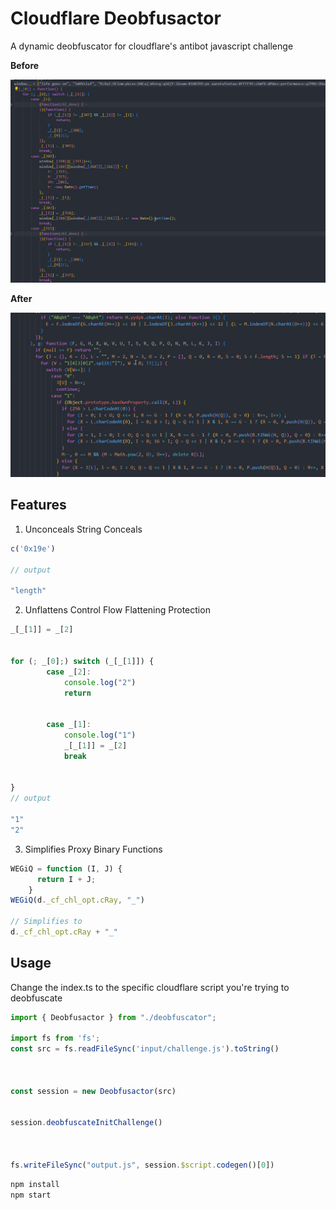 # Cloudflare Deobfusactor

A dynamic deobfuscator for cloudflare's antibot javascript challenge


**Before**

![before](before.png)


**After**

![after](after.png)
## Features
1) Unconceals String Conceals

```js
c('0x19e')

// output

"length"

```

2) Unflattens Control Flow Flattening Protection
```js
_[_[1]] = _[2]


for (; _[0];) switch (_[_[1]]) {
        case _[2]:
            console.log("2")
            return


        case _[1]:
            console.log("1")
            _[_[1]] = _[2]
            break
        

}
// output

"1"
"2"

```
3) Simplifies Proxy Binary Functions
```js
WEGiQ = function (I, J) {
      return I + J;
    }
WEGiQ(d._cf_chl_opt.cRay, "_")

// Simplifies to 
d._cf_chl_opt.cRay + "_"


```

## Usage

Change the index.ts to the specific cloudflare script you're trying to deobfuscate

```js
import { Deobfusactor } from "./deobfuscator";

import fs from 'fs';
const src = fs.readFileSync('input/challenge.js').toString()



const session = new Deobfusactor(src)


session.deobfuscateInitChallenge()



fs.writeFileSync("output.js", session.$script.codegen()[0])
```


```bash
npm install
npm start
```